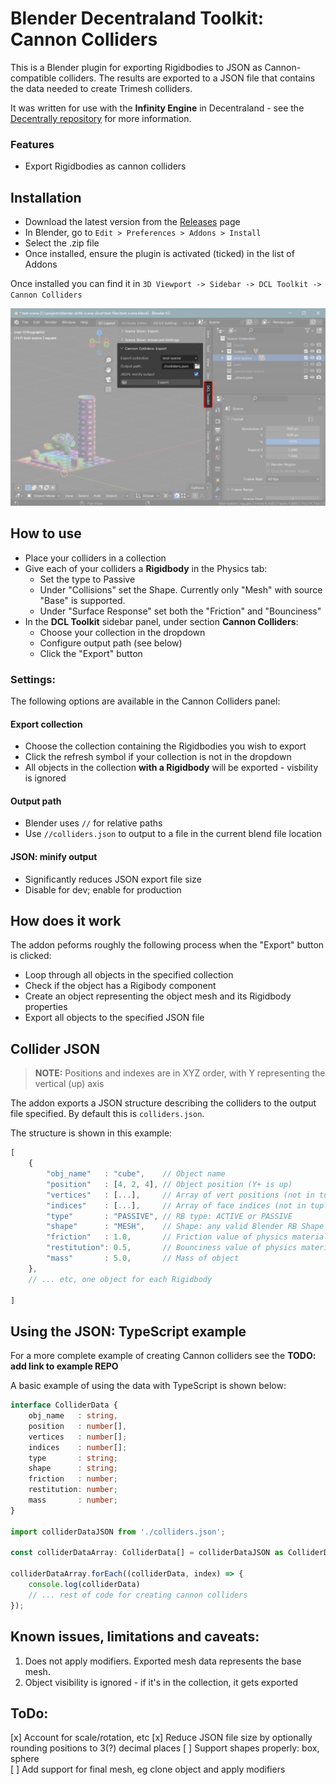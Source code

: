 # Blender Decentraland Toolkit: Cannon Colliders

This is a Blender plugin for exporting Rigidbodies to JSON as Cannon-compatible colliders. The results are exported to a JSON file that contains the data needed to create Trimesh colliders.

It was written for use with the **Infinity Engine** in Decentraland - see the [Decentrally repository](https://github.com/decentraland-scenes/decentrally) for more information.


### Features

* Export Rigidbodies as cannon colliders

Installation
--
* Download the latest version from the [Releases](/releases) page
* In Blender, go to `Edit > Preferences > Addons > Install`
* Select the .zip file
* Once installed, ensure the plugin is activated (ticked) in the list of Addons

Once installed you can find it in `3D Viewport -> Sidebar -> DCL Toolkit -> Cannon Colliders`

![blender ui panel location](./assets/blender-ui-location.png)


How to use
---
* Place your colliders in a collection
* Give each of your colliders a **Rigidbody** in the Physics tab:
	* Set the type to Passive
	* Under "Collisions" set the Shape. Currently only "Mesh" with source "Base" is supported.
	* Under "Surface Response" set both the "Friction" and "Bounciness"
* In the **DCL Toolkit** sidebar panel, under section **Cannon Colliders**: 
    * Choose your collection in the dropdown 
    * Configure output path (see below)
    * Click the "Export" button



### Settings:

The following options are available in the Cannon Colliders panel: 

#### Export collection

* Choose the collection containing the Rigidbodies you wish to export
* Click the refresh symbol if your collection is not in the dropdown
* All objects in the collection **with a Rigidbody** will be exported - visbility is ignored

#### Output path
* Blender uses `//` for relative paths
* Use `//colliders.json` to output to a file in the current blend file location

#### JSON: minify output
* Significantly reduces JSON export file size
* Disable for dev; enable for production


How does it work
--

The addon peforms roughly the following process when the "Export" button is clicked:

* Loop through all objects in the specified collection
* Check if the object has a Rigibody component
* Create an object representing the object mesh and its Rigidbody properties
* Export all objects to the specified JSON file


Collider JSON
---

> **NOTE:** Positions and indexes are in XYZ order, with Y representing the vertical (up) axis

The addon exports a JSON structure describing the colliders to the output file specified. By default this is `colliders.json`.

The structure is shown in this example:

```js
[
    {
        "obj_name"   : "cube",    // Object name
        "position"   : [4, 2, 4], // Object position (Y+ is up)
        "vertices"   : [...],     // Array of vert positions (not in tuples)
        "indices"    : [...],     // Array of face indices (not in tuples)
        "type"       : "PASSIVE", // RB type: ACTIVE or PASSIVE
        "shape"      : "MESH",    // Shape: any valid Blender RB Shape (Box, Mesh, etc) 
        "friction"   : 1.0,       // Friction value of physics material
        "restitution": 0.5,       // Bounciness value of physics material
        "mass"       : 5.0,       // Mass of object
    },
    // ... etc, one object for each Rigidbody

]
```

Using the JSON: TypeScript example
---

For a more complete example of creating Cannon colliders see the **TODO: add link to example REPO**

A basic example of using the data with TypeScript is shown below:

```ts
interface ColliderData {
	obj_name   : string,
	position   : number[],
	vertices   : number[];
	indices    : number[];
	type       : string;
	shape      : string;
	friction   : number;
	restitution: number;
	mass       : number;
}

import colliderDataJSON from './colliders.json';

const colliderDataArray: ColliderData[] = colliderDataJSON as ColliderData[];

colliderDataArray.forEach((colliderData, index) => {
	console.log(colliderData)
	// ... rest of code for creating cannon colliders
});
```


Known issues, limitations and caveats:
--

1) Does not apply modifiers. Exported mesh data represents the base mesh.
1) Object visibility is ignored - if it's in the collection, it gets exported

ToDo:
--
[x] Account for scale/rotation, etc
[x] Reduce JSON file size by optionally rounding positions to 3(?) decimal places
[ ] Support shapes properly: box, sphere  
[ ] Add support for final mesh, eg clone object and apply modifiers  